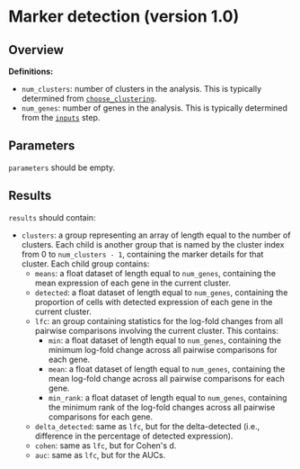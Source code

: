 # Marker detection (version 1.0)

## Overview

**Definitions:**

- `num_clusters`: number of clusters in the analysis.
  This is typically determined from [`choose_clustering`](../choose_clustering/latest.md).
- `num_genes`: number of genes in the analysis.
  This is typically determined from the [`inputs`](../inputs/v1_0.md) step.

## Parameters

`parameters` should be empty.

## Results

`results` should contain:

- `clusters`: a group representing an array of length equal to the number of clusters.
  Each child is another group that is named by the cluster index from 0 to `num_clusters - 1`, containing the marker details for that cluster.
  Each child group contains:
  - `means`: a float dataset of length equal to `num_genes`, containing the mean expression of each gene in the current cluster.
  - `detected`: a float dataset of length equal to `num_genes`, containing the proportion of cells with detected expression of each gene in the current cluster.
  - `lfc`: an group containing statistics for the log-fold changes from all pairwise comparisons involving the current cluster.
    This contains:
    - `min`: a float dataset of length equal to `num_genes`, containing the minimum log-fold change across all pairwise comparisons for each gene.
    - `mean`: a float dataset of length equal to `num_genes`, containing the mean log-fold change across all pairwise comparisons for each gene.
    - `min_rank`: a float dataset of length equal to `num_genes`, containing the minimum rank of the log-fold changes across all pairwise comparisons for each gene.
  - `delta_detected`: same as `lfc`, but for the delta-detected (i.e., difference in the percentage of detected expression).
  - `cohen`: same as `lfc`, but for Cohen's d.
  - `auc`: same as `lfc`, but for the AUCs.
